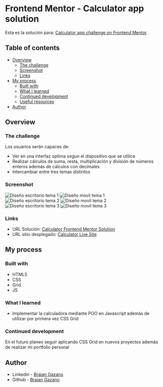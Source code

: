 # Frontend Mentor - Calculator app solution

Esta es la solución para: [Calculator app challenge on Frontend Mentor](https://www.frontendmentor.io/challenges/calculator-app-9lteq5N29).

## Table of contents

- [Overview](#overview)
  - [The challenge](#the-challenge)
  - [Screenshot](#screenshot)
  - [Links](#links)
- [My process](#my-process)
  - [Built with](#built-with)
  - [What I learned](#what-i-learned)
  - [Continued development](#continued-development)
  - [Useful resources](#useful-resources)
- [Author](#author)

## Overview

### The challenge

Los usuarios serán capaces de:

- Ver en una interfaz optima segun el dispositivo que se utilice
- Realizar cálculos de suma, resta, multiplicación y división de números enteros además de cálculos con decimales
- Intercambiar entre tres temas distintos

### Screenshot

![Diseño escritorio tema 1](./screenshots/Theme-1-desktop.png)
![Diseño movil tema 1](./screenshots/Theme-1-mobile.png)
![Diseño escritorio tema 2](./screenshots/Theme-2-desktop.png)
![Diseño movil tema 2](./screenshots/Theme-2-mobile.png)
![Diseño escritorio tema 3](./screenshots/Theme-3-desktop.png)
![Diseño movil tema 3](./screenshots/Theme-3-mobile.png)

### Links

- URL Solución: [Calculator Frontend Mentor Solution](https://github.com/BraianGazano/Calculator-app)
- URL sitio desplegado: [Calculator Live Site](https://calculator-app-jwtvwvguu-braiangazano.vercel.app/)

## My process

### Built with

- HTML5
- CSS
- Grid
- JS

### What I learned

- Implementar la calculadora mediante POO en Javascript además de utilizar por primera vez CSS Grid

### Continued development

En el futuro planeo seguir aplicando CSS Grid en nuevos proyectos además de realizar mi portfolio personal

## Author

- Linkedin - [Braian Gazano](https://www.linkedin.com/in/braian-gazano/)
- Github - [Braian Gazano](https://github.com/BraianGazano)

